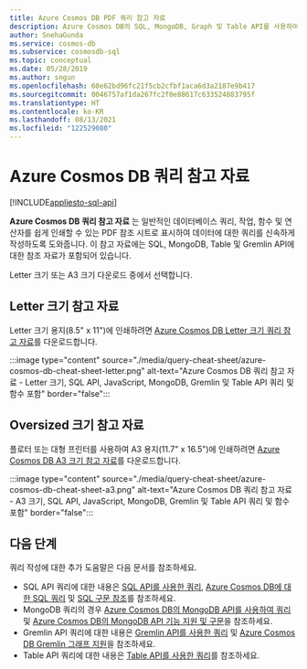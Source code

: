 ```yaml
---
title: Azure Cosmos DB PDF 쿼리 참고 자료
description: Azure Cosmos DB의 SQL, MongoDB, Graph 및 Table API를 사용하여 데이터를 쿼리하는 방법을 알려주는 인쇄 가능한 PDF 참고 자료입니다.
author: SnehaGunda
ms.service: cosmos-db
ms.subservice: cosmosdb-sql
ms.topic: conceptual
ms.date: 05/28/2019
ms.author: sngun
ms.openlocfilehash: 60e62bd96fc21f5cb2cfbf1aca6d3a2187e9b417
ms.sourcegitcommit: 0046757af1da267fc2f0e88617c633524883795f
ms.translationtype: HT
ms.contentlocale: ko-KR
ms.lasthandoff: 08/13/2021
ms.locfileid: "122529080"
---
```

# <a name="azure-cosmos-db-query-cheat-sheets"></a>Azure Cosmos DB 쿼리 참고 자료
[!INCLUDE[appliesto-sql-api](includes/appliesto-sql-api.md)]

**Azure Cosmos DB 쿼리 참고 자료** 는 일반적인 데이터베이스 쿼리, 작업, 함수 및 연산자를 쉽게 인쇄할 수 있는 PDF 참조 시트로 표시하여 데이터에 대한 쿼리를 신속하게 작성하도록 도와줍니다. 이 참고 자료에는 SQL, MongoDB, Table 및 Gremlin API에 대한 참조 자료가 포함되어 있습니다. 

Letter 크기 또는 A3 크기 다운로드 중에서 선택합니다. 

## <a name="letter-sized-cheat-sheets"></a>Letter 크기 참고 자료

Letter 크기 용지(8.5" x 11")에 인쇄하려면 [Azure Cosmos DB Letter 크기 쿼리 참고 자료](https://go.microsoft.com/fwlink/?LinkId=623215)를 다운로드합니다.

:::image type="content" source="./media/query-cheat-sheet/azure-cosmos-db-cheat-sheet-letter.png" alt-text="Azure Cosmos DB 쿼리 참고 자료 - Letter 크기, SQL API, JavaScript, MongoDB, Gremlin 및 Table API 쿼리 및 함수 포함" border="false":::

## <a name="oversized-cheat-sheets"></a>Oversized 크기 참고 자료
플로터 또는 대형 프린터를 사용하여 A3 용지(11.7" x 16.5")에 인쇄하려면 [Azure Cosmos DB A3 크기 참고 자료](https://go.microsoft.com/fwlink/?linkid=870413)를 다운로드합니다.

:::image type="content" source="./media/query-cheat-sheet/azure-cosmos-db-cheat-sheet-a3.png" alt-text="Azure Cosmos DB 쿼리 참고 자료 - A3 크기, SQL API, JavaScript, MongoDB, Gremlin 및 Table API 쿼리 및 함수 포함" border="false":::

## <a name="next-steps"></a>다음 단계
쿼리 작성에 대한 추가 도움말은 다음 문서를 참조하세요.
* SQL API 쿼리에 대한 내용은 [SQL API를 사용한 쿼리](tutorial-query-sql-api.md), [Azure Cosmos DB에 대한 SQL 쿼리](./sql-query-getting-started.md) 및 [SQL 구문 참조](./sql-query-getting-started.md)를 참조하세요.
* MongoDB 쿼리의 경우 [Azure Cosmos DB의 MongoDB API를 사용하여 쿼리](mongodb/tutorial-query-mongodb.md) 및 [Azure Cosmos DB의 MongoDB API 기능 지원 및 구문](mongodb/feature-support-32.md)을 참조하세요.
* Gremlin API 쿼리에 대한 내용은 [Gremlin API를 사용한 쿼리](tutorial-query-graph.md) 및 [Azure Cosmos DB Gremlin 그래프 지원](gremlin-support.md)을 참조하세요.
* Table API 쿼리에 대한 내용은 [Table API를 사용한 쿼리](table/tutorial-query-table.md)를 참조하세요.